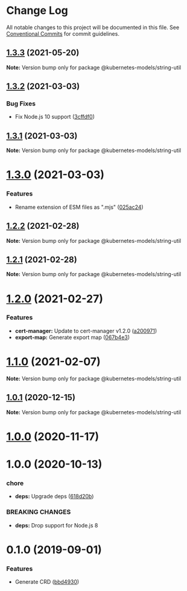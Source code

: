 # Change Log

All notable changes to this project will be documented in this file.
See [Conventional Commits](https://conventionalcommits.org) for commit guidelines.

## [1.3.3](https://github.com/tommy351/kubernetes-models-ts/compare/@kubernetes-models/string-util@1.3.2...@kubernetes-models/string-util@1.3.3) (2021-05-20)

**Note:** Version bump only for package @kubernetes-models/string-util





## [1.3.2](https://github.com/tommy351/kubernetes-models-ts/compare/@kubernetes-models/string-util@1.3.1...@kubernetes-models/string-util@1.3.2) (2021-03-03)


### Bug Fixes

* Fix Node.js 10 support ([3cffdf0](https://github.com/tommy351/kubernetes-models-ts/commit/3cffdf0d0a0efc24fcc959d20c8bca657385488f))





## [1.3.1](https://github.com/tommy351/kubernetes-models-ts/compare/@kubernetes-models/string-util@1.3.0...@kubernetes-models/string-util@1.3.1) (2021-03-03)

**Note:** Version bump only for package @kubernetes-models/string-util





# [1.3.0](https://github.com/tommy351/kubernetes-models-ts/compare/@kubernetes-models/string-util@1.2.2...@kubernetes-models/string-util@1.3.0) (2021-03-03)


### Features

* Rename extension of ESM files as ".mjs" ([025ac24](https://github.com/tommy351/kubernetes-models-ts/commit/025ac24948a07f2d48cc3fe4d3b6329749bc5c3a))





## [1.2.2](https://github.com/tommy351/kubernetes-models-ts/compare/@kubernetes-models/string-util@1.2.1...@kubernetes-models/string-util@1.2.2) (2021-02-28)

**Note:** Version bump only for package @kubernetes-models/string-util





## [1.2.1](https://github.com/tommy351/kubernetes-models-ts/compare/@kubernetes-models/string-util@1.2.0...@kubernetes-models/string-util@1.2.1) (2021-02-28)

**Note:** Version bump only for package @kubernetes-models/string-util





# [1.2.0](https://github.com/tommy351/kubernetes-models-ts/compare/@kubernetes-models/string-util@1.1.0...@kubernetes-models/string-util@1.2.0) (2021-02-27)


### Features

* **cert-manager:** Update to cert-manager v1.2.0 ([a200971](https://github.com/tommy351/kubernetes-models-ts/commit/a200971e3f51d3faa072c98456734aec797cee81))
* **export-map:** Generate export map ([067b4e3](https://github.com/tommy351/kubernetes-models-ts/commit/067b4e303c0f662e113fc2ee65e8edf36a86c958))





# [1.1.0](https://github.com/tommy351/kubernetes-models-ts/compare/@kubernetes-models/string-util@1.0.1...@kubernetes-models/string-util@1.1.0) (2021-02-07)

**Note:** Version bump only for package @kubernetes-models/string-util





## [1.0.1](https://github.com/tommy351/kubernetes-models-ts/compare/@kubernetes-models/string-util@1.0.0...@kubernetes-models/string-util@1.0.1) (2020-12-15)

**Note:** Version bump only for package @kubernetes-models/string-util





# [1.0.0](https://github.com/tommy351/kubernetes-models-ts/compare/@kubernetes-models/string-util@1.0.0...@kubernetes-models/string-util@1.0.0) (2020-11-17)



# 1.0.0 (2020-10-13)


### chore

* **deps:** Upgrade deps ([618d20b](https://github.com/tommy351/kubernetes-models-ts/commit/618d20b202ed91ee43814aa69e08a84f21d8ae1b))


### BREAKING CHANGES

* **deps:** Drop support for Node.js 8



# 0.1.0 (2019-09-01)


### Features

* Generate CRD ([bbd4930](https://github.com/tommy351/kubernetes-models-ts/commit/bbd4930d54650175261a62a5317dc9e6909dc147))
